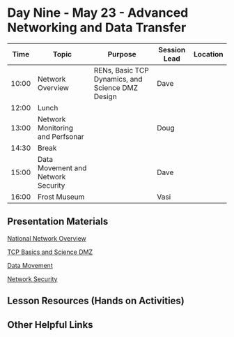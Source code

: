 # Day Nine - May 23 - Advanced Networking and Data Transfer

| Time | Topic | Purpose | Session Lead | Location |
|------|-------|---------|--------------|----------|
| 10:00 | Network Overview | RENs, Basic TCP Dynamics, and Science DMZ Design | Dave | | 
| 12:00 | Lunch | | | |
| 13:00 | Network Monitoring and Perfsonar | | Doug | | 
| 14:30 | Break | | | | 
| 15:00 | Data Movement and Network Security| | Dave | | 
| 16:00 | Frost Museum | | Vasi | | 

## Presentation Materials

[National Network Overview](https://github.com/access-ci-org/Operations_STEP_2024/blob/main/Day9-May23/STEP%2001%20National%20Network%20Overview%202024.pdf)

[TCP Basics and Science DMZ](https://github.com/access-ci-org/Operations_STEP_2024/blob/main/Day9-May23/STEP%2002%20TCP%20and%20DMZ%202024.pdf)

[Data Movement](https://github.com/access-ci-org/Operations_STEP_2024/blob/main/Day9-May23/STEP%2003%20Data%20Movement%202024.pdf)

[Network Security](https://github.com/access-ci-org/Operations_STEP_2024/blob/main/Day9-May23/STEP%2004%20Network%20Security%202024.pdf)

## Lesson Resources (Hands on Activities)

## Other Helpful Links
